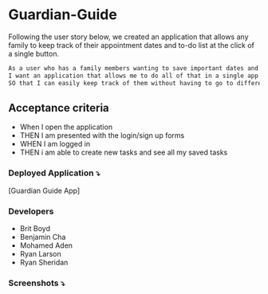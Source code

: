 # Guardian-Guide

Following the user story below, we created an application that allows any family to keep track of their appointment dates and to-do list at the click of a single button.

```md
As a user who has a family members wanting to save important dates and tasks
I want an application that allows me to do all of that in a single app
SO that I can easily keep track of them without having to go to different apps.
```

## Acceptance criteria

- When I open the application
- THEN I am presented with the login/sign up forms
- WHEN I am logged in
- THEN i am able to create new tasks and see all my saved tasks

### Deployed Application ⤵️

[Guardian Guide App]

### Developers

- Brit Boyd
- Benjamin Cha
- Mohamed Aden
- Ryan Larson
- Ryan Sheridan

### Screenshots ⤵️

